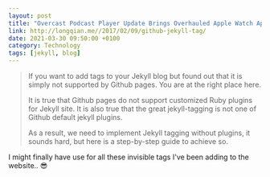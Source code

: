 ```yaml
--- 
layout: post 
title: "Overcast Podcast Player Update Brings Overhauled Apple Watch App" 
link: http://longqian.me//2017/02/09/github-jekyll-tag/
date: 2021-03-30 09:50:00 +0100 
category: Technology 
tags: [jekyll, blog] 
--- 
```


>If you want to add tags to your Jekyll blog but found out that it is simply not supported by Github pages. You are at the right place here.
>
>It is true that Github pages do not support customized Ruby plugins for Jekyll site. It is also true that the great jekyll-tagging is not one of Github default jekyll plugins.
>
>As a result, we need to implement Jekyll tagging without plugins, it sounds hard, but here is a step-by-step guide to achieve so.

I might finally have use for all these invisible tags I've been adding to the website.. 😎